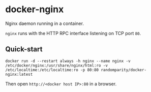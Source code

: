 docker-nginx
============

Nginx daemon running in a container.

`nginx` runs with the HTTP RPC interface listening on TCP port `80`.

Quick-start
-----------

`docker run -d --restart always -h nginx --name nginx -v /etc/docker/nginx:/usr/share/nginx/html:ro -v /etc/localtime:/etc/localtime:ro -p 80:80 randomparity/docker-nginx:latest`

Then open `http://<docker host IP>:80` in a browser.
